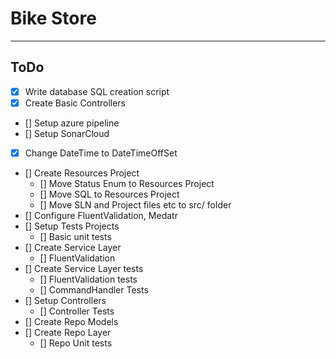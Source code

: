 # Bike Store
---

## ToDo

* [x] Write database SQL creation script
* [x] Create Basic Controllers
* [] Setup azure pipeline
* [] Setup SonarCloud
* [x] Change DateTime to DateTimeOffSet
* [] Create Resources Project
  * [] Move Status Enum to Resources Project
  * [] Move SQL to Resources Project
  * [] Move SLN and Project files etc to src/ folder
* [] Configure FluentValidation, Medatr
* [] Setup Tests Projects
  * [] Basic unit tests
* [] Create Service Layer
  * [] FluentValidation
* [] Create Service Layer tests
  * [] FluentValidation tests
  * [] CommandHandler Tests
* [] Setup Controllers
  * [] Controller Tests
* [] Create Repo Models
* [] Create Repo Layer
  * [] Repo Unit tests